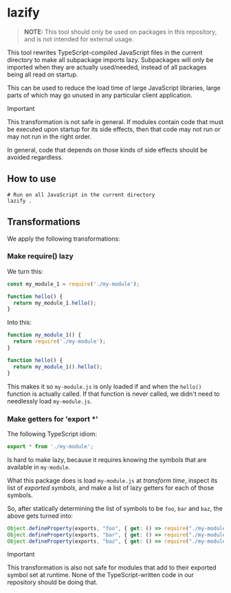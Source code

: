 # lazify

> **NOTE:** This tool should only be used on packages in this repository,
> and is not intended for external usage.

This tool rewrites TypeScript-compiled JavaScript files in the current directory
to make all subpackage imports lazy.  Subpackages will only be imported when
they are actually used/needed, instead of all packages being all read on
startup.

This can be used to reduce the load time of large JavaScript libraries, large
parts of which may go unused in any particular client application.

> [!IMPORTANT]
> This transformation is not safe in general. If modules contain code that must
> be executed upon startup for its side effects, then that code may not run or
> may not run in the right order.
>
> In general, code that depends on those kinds of side effects should be avoided
> regardless.

## How to use

```shell
# Run on all JavaScript in the current directory
lazify .
```

## Transformations

We apply the following transformations:

### Make require() lazy

We turn this:

```js
const my_module_1 = require('./my-module');

function hello() {
  return my_module_1.hello();
}
```

Into this:

```js
function my_module_1() {
  return require('./my-module');
}

function hello() {
  return my_module_1().hello();
}
```

This makes it so `my-module.js` is only loaded if and when the `hello()` function is actually
called. If that function is never called, we didn't need to needlessly load `my-module.js`.

### Make getters for 'export *'

The following TypeScript idiom:

```ts
export * from './my-module';
```

Is hard to make lazy, because it requires knowing the symbols that are available in `my-module`.

What this package does is load `my-module.js` at *transform time*, inspect its
list of *exported symbols*, and make a list of lazy getters for each of those symbols.

So, after statically determining the list of symbols to be `foo`, `bar` and
`baz`, the above gets turned into:

```js
Object.defineProperty(exports, "foo", { get: () => require("./my-module").foo });
Object.defineProperty(exports, "bar", { get: () => require("./my-module").bar });
Object.defineProperty(exports, "baz", { get: () => require("./my-module").baz });
```

> [!IMPORTANT]
> This transformation is also not safe for modules that add to their exported symbol
> set at runtime. None of the TypeScript-written code in our repository should be
> doing that.
